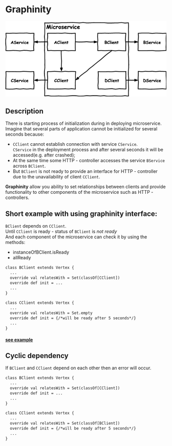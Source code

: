 # Graphinity

![graphinity](/img/example.png)

## Description

There is starting process of initialization during in deploying microservice.</br>
Imagine that several parts of application cannot be initialized for several seconds because:

- `CClient` cannot establish connection with service `CService`.</br>
`CService` in the deployment process and after several seconds it will be accessed(e.g. after crashed);
- At the same time some HTTP - controller accesses the service `BService` across `BClient`.
- But `BClient` is not ready to provide an interface for HTTP - controller due to the unavailability of client `CClient`.

**Graphinity** allow you ability to set relationships between clients and provide functionality to other components of the microservice such as HTTP - controllers.

## Short example with using **graphinity** interface:

`BClient` depends on `CClient`.</br>
Until `CClient` is ready - status of `BClient` is *not ready*</br>
And each component of the microservice can check it by using the methods:

- instanceOfBClient.isReady
- allReady

```
class BClient extends Vertex {
  ...        
  override val relatesWith = Set(classOf[CClient])
  override def init = ...
  ...
}
```

```
class CClient extends Vertex {
  ...        
  override val relatesWith = Set.empty
  override def init = {/*will be ready after 5 seconds*/}
  ...
}
```

#### [see example](https://github.com/korotinm/graphinity/blob/master/example/src/main/scala/graphinity/example/Example.scala)

## Cyclic dependency

If `BClient` and `CClient` depend on each other then an error will occur.

```
class BClient extends Vertex {
  ...        
  override val relatesWith = Set(classOf[CClient])
  override def init = ...
  ...
}
```

```
class CClient extends Vertex {
  ...        
  override val relatesWith = Set(classOf[BClient])
  override def init = {/*will be ready after 5 seconds*/}
  ...
}
```